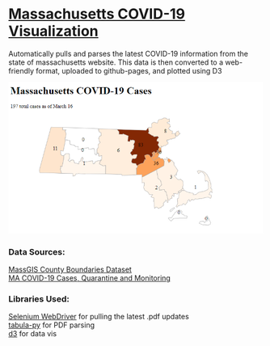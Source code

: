 # [Massachusetts COVID-19 Visualization](https://glgauthier.github.io/MA-COVID-19/)
Automatically pulls and parses the latest COVID-19 information from the state of massachusetts website. This data is then converted to a web-friendly format, uploaded to github-pages, and plotted using D3

![screenshot](https://raw.githubusercontent.com/glgauthier/MA-COVID-19/master/screenshot.PNG "example screenshot")

### Data Sources:
[MassGIS County Boundaries Dataset](https://docs.digital.mass.gov/dataset/massgis-data-county-boundaries) <br/>
[MA COVID-19 Cases, Quarantine and Monitoring](https://www.mass.gov/info-details/covid-19-cases-quarantine-and-monitoring)

### Libraries Used:
[Selenium WebDriver](https://www.selenium.dev/) for pulling the latest .pdf updates <br/>
[tabula-py](https://github.com/chezou/tabula-py) for PDF parsing <br/>
[d3](https://d3js.org/) for data vis
